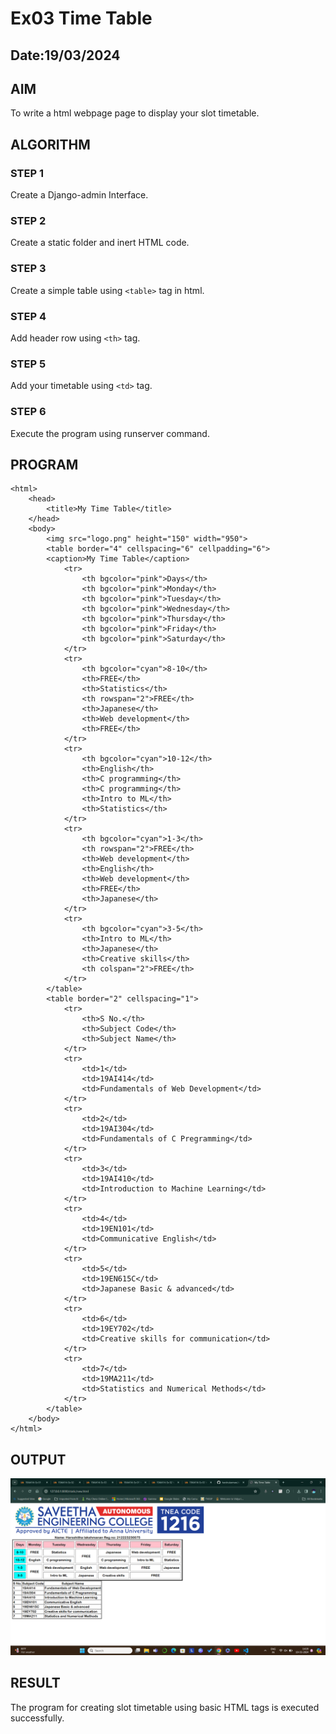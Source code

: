# Ex03 Time Table
## Date:19/03/2024

## AIM
To write a html webpage page to display your slot timetable.

## ALGORITHM
### STEP 1
Create a Django-admin Interface.

### STEP 2
Create a static folder and inert HTML code.

### STEP 3
Create a simple table using ```<table>``` tag in html.

### STEP 4
Add header row using ```<th>``` tag.

### STEP 5
Add your timetable using ```<td>``` tag.

### STEP 6
Execute the program using runserver command.

## PROGRAM
```
<html>
    <head>
        <title>My Time Table</title>
    </head>
    <body>
        <img src="logo.png" height="150" width="950">
        <table border="4" cellspacing="6" cellpadding="6">
        <caption>My Time Table</caption>
            <tr>
                <th bgcolor="pink">Days</th>
                <th bgcolor="pink">Monday</th>
                <th bgcolor="pink">Tuesday</th>
                <th bgcolor="pink">Wednesday</th>
                <th bgcolor="pink">Thursday</th>
                <th bgcolor="pink">Friday</th>
                <th bgcolor="pink">Saturday</th>
            </tr>
            <tr>
                <th bgcolor="cyan">8-10</th>
                <th>FREE</th>
                <th>Statistics</th>
                <th rowspan="2">FREE</th>
                <th>Japanese</th>
                <th>Web development</th>
                <th>FREE</th>
            </tr>
            <tr>
                <th bgcolor="cyan">10-12</th>
                <th>English</th>
                <th>C programming</th>
                <th>C programming</th>
                <th>Intro to ML</th>
                <th>Statistics</th>
            </tr>
            <tr>
                <th bgcolor="cyan">1-3</th>
                <th rowspan="2">FREE</th>
                <th>Web development</th>
                <th>English</th>
                <th>Web development</th>
                <th>FREE</th>
                <th>Japanese</th>
            </tr>
            <tr>
                <th bgcolor="cyan">3-5</th>
                <th>Intro to ML</th>
                <th>Japanese</th>
                <th>Creative skills</th>
                <th colspan="2">FREE</th>
            </tr>
        </table>
        <table border="2" cellspacing="1">
            <tr>
                <th>S No.</th>
                <th>Subject Code</th>
                <th>Subject Name</th>
            </tr>
            <tr>
                <td>1</td>
                <td>19AI414</td>
                <td>Fundamentals of Web Development</td>
            </tr>
            <tr>
                <td>2</td>
                <td>19AI304</td>
                <td>Fundamentals of C Pregramming</td>
            </tr>
            <tr>
                <td>3</td>
                <td>19AI410</td>
                <td>Introduction to Machine Learning</td>
            </tr>
            <tr>
                <td>4</td>
                <td>19EN101</td>
                <td>Communicative English</td>
            </tr>
            <tr>
                <td>5</td>
                <td>19EN615C</td>
                <td>Japanese Basic & advanced</td>
            </tr>
            <tr>
                <td>6</td>
                <td>19EY702</td>
                <td>Creative skills for communication</td>
            </tr>
            <tr>
                <td>7</td>
                <td>19MA211</td>
                <td>Statistics and Numerical Methods</td>
            </tr>
        </table>
    </body>
</html>
```

## OUTPUT
![alt text](<Screenshot 2024-03-19 141912.png>)

## RESULT
The program for creating slot timetable using basic HTML tags is executed successfully.
